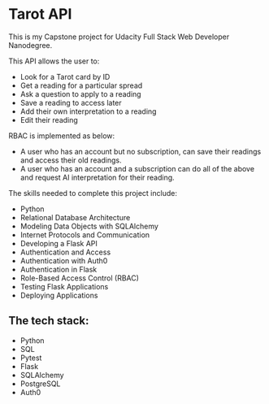 # Tarot API

This is my Capstone project for Udacity Full Stack Web Developer Nanodegree.

This API allows the user to:
- Look for a Tarot card by ID
- Get a reading for a particular spread
- Ask a question to apply to a reading
- Save a reading to access later
- Add their own interpretation to a reading
- Edit their reading

RBAC is implemented as below:
- A user who has an account but no subscription, can save their readings and access their old readings.
- A user who has an account and a subscription can do all of the above and request AI interpretation for their reading.

The skills needed to complete this project include:
- Python
- Relational Database Architecture
- Modeling Data Objects with SQLAlchemy
- Internet Protocols and Communication
- Developing a Flask API
- Authentication and Access
- Authentication with Auth0
- Authentication in Flask
- Role-Based Access Control (RBAC)
- Testing Flask Applications
- Deploying Applications

## The tech stack:
- Python
- SQL
- Pytest
- Flask
- SQLAlchemy
- PostgreSQL
- Auth0

